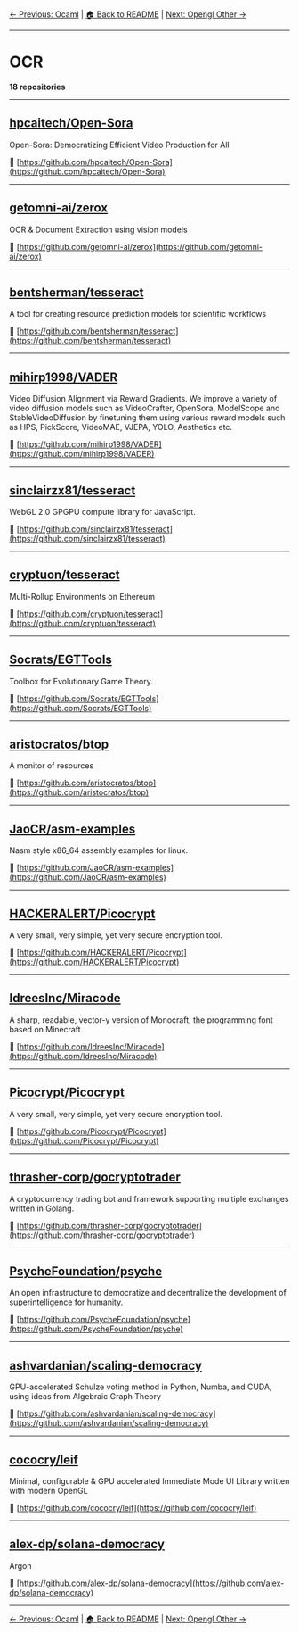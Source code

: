 [← Previous: Ocaml](ocaml.txt) | [🏠 Back to README](../README.md) | [Next: Opengl Other →](opengl-other.txt)

---

# OCR

**18 repositories**

---

## [hpcaitech/Open-Sora](https://github.com/hpcaitech/Open-Sora)

Open-Sora: Democratizing Efficient Video Production for All

🔗 [https://github.com/hpcaitech/Open-Sora](https://github.com/hpcaitech/Open-Sora)

---

## [getomni-ai/zerox](https://github.com/getomni-ai/zerox)

OCR & Document Extraction using vision models

🔗 [https://github.com/getomni-ai/zerox](https://github.com/getomni-ai/zerox)

---

## [bentsherman/tesseract](https://github.com/bentsherman/tesseract)

A tool for creating resource prediction models for scientific workflows

🔗 [https://github.com/bentsherman/tesseract](https://github.com/bentsherman/tesseract)

---

## [mihirp1998/VADER](https://github.com/mihirp1998/VADER)

Video Diffusion Alignment via Reward Gradients. We improve a variety of video diffusion models such as VideoCrafter, OpenSora, ModelScope and StableVideoDiffusion by finetuning them using various reward models such as HPS, PickScore, VideoMAE, VJEPA, YOLO, Aesthetics etc.

🔗 [https://github.com/mihirp1998/VADER](https://github.com/mihirp1998/VADER)

---

## [sinclairzx81/tesseract](https://github.com/sinclairzx81/tesseract)

WebGL 2.0 GPGPU compute library for JavaScript.

🔗 [https://github.com/sinclairzx81/tesseract](https://github.com/sinclairzx81/tesseract)

---

## [cryptuon/tesseract](https://github.com/cryptuon/tesseract)

Multi-Rollup Environments on Ethereum

🔗 [https://github.com/cryptuon/tesseract](https://github.com/cryptuon/tesseract)

---

## [Socrats/EGTTools](https://github.com/Socrats/EGTTools)

Toolbox for Evolutionary Game Theory.

🔗 [https://github.com/Socrats/EGTTools](https://github.com/Socrats/EGTTools)

---

## [aristocratos/btop](https://github.com/aristocratos/btop)

A monitor of resources

🔗 [https://github.com/aristocratos/btop](https://github.com/aristocratos/btop)

---

## [JaoCR/asm-examples](https://github.com/JaoCR/asm-examples)

Nasm style x86_64 assembly examples for linux.

🔗 [https://github.com/JaoCR/asm-examples](https://github.com/JaoCR/asm-examples)

---

## [HACKERALERT/Picocrypt](https://github.com/HACKERALERT/Picocrypt)

A very small, very simple, yet very secure encryption tool.

🔗 [https://github.com/HACKERALERT/Picocrypt](https://github.com/HACKERALERT/Picocrypt)

---

## [IdreesInc/Miracode](https://github.com/IdreesInc/Miracode)

A sharp, readable, vector-y version of Monocraft, the programming font based on Minecraft

🔗 [https://github.com/IdreesInc/Miracode](https://github.com/IdreesInc/Miracode)

---

## [Picocrypt/Picocrypt](https://github.com/Picocrypt/Picocrypt)

A very small, very simple, yet very secure encryption tool.

🔗 [https://github.com/Picocrypt/Picocrypt](https://github.com/Picocrypt/Picocrypt)

---

## [thrasher-corp/gocryptotrader](https://github.com/thrasher-corp/gocryptotrader)

A cryptocurrency trading bot and framework supporting multiple exchanges written in Golang.

🔗 [https://github.com/thrasher-corp/gocryptotrader](https://github.com/thrasher-corp/gocryptotrader)

---

## [PsycheFoundation/psyche](https://github.com/PsycheFoundation/psyche)

An open infrastructure to democratize and decentralize the development of superintelligence for humanity.

🔗 [https://github.com/PsycheFoundation/psyche](https://github.com/PsycheFoundation/psyche)

---

## [ashvardanian/scaling-democracy](https://github.com/ashvardanian/scaling-democracy)

GPU-accelerated Schulze voting method in Python, Numba, and CUDA, using ideas from Algebraic Graph Theory

🔗 [https://github.com/ashvardanian/scaling-democracy](https://github.com/ashvardanian/scaling-democracy)

---

## [cococry/leif](https://github.com/cococry/leif)

Minimal, configurable & GPU accelerated Immediate Mode UI Library written with modern OpenGL

🔗 [https://github.com/cococry/leif](https://github.com/cococry/leif)

---

## [alex-dp/solana-democracy](https://github.com/alex-dp/solana-democracy)

Argon

🔗 [https://github.com/alex-dp/solana-democracy](https://github.com/alex-dp/solana-democracy)

---


[← Previous: Ocaml](ocaml.txt) | [🏠 Back to README](../README.md) | [Next: Opengl Other →](opengl-other.txt)
